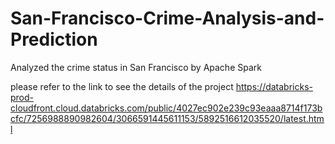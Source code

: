# San-Francisco-Crime-Analysis-and-Prediction
Analyzed the crime status in San Francisco by Apache Spark

please refer to the link to see the details of the project
https://databricks-prod-cloudfront.cloud.databricks.com/public/4027ec902e239c93eaaa8714f173bcfc/7256988890982604/3066591445611153/5892516612035520/latest.html
